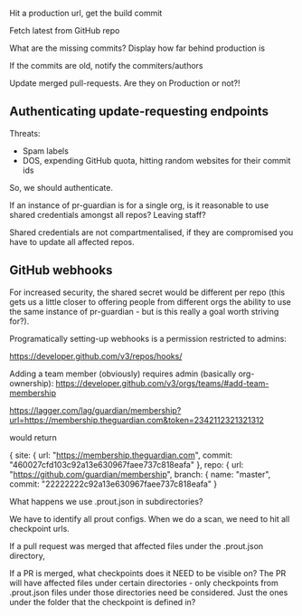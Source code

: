 
Hit a production url, get the build commit

Fetch latest from GitHub repo

What are the missing commits? Display how far behind production is

If the commits are old, notify the commiters/authors

Update merged pull-requests. Are they on Production or not?!

Authenticating update-requesting endpoints
------------------------------------------

Threats:

* Spam labels
* DOS, expending GitHub quota, hitting random websites for their commit ids

So, we should authenticate.

If an instance of pr-guardian is for a single org, is it reasonable to use shared credentials amongst all repos?
Leaving staff?

Shared credentials are not compartmentalised, if they are compromised you have to update all affected repos.

GitHub webhooks
---------------

For increased security, the shared secret would be different per repo (this gets us a little closer to offering
people from different orgs the ability to use the same instance of pr-guardian - but is this really a goal worth
striving for?).

Programatically setting-up webhooks is a permission restricted to admins:

https://developer.github.com/v3/repos/hooks/

Adding a team member (obviously) requires admin (basically org-ownership):
https://developer.github.com/v3/orgs/teams/#add-team-membership



https://lagger.com/lag/guardian/membership?url=https://membership.theguardian.com&token=2342112321321312

would return

{
site: {
url: "https://membership.theguardian.com",
commit: "460027cfd103c92a13e630967faee737c818eafa"
},
repo: {
url: "https://github.com/guardian/membership",
branch: {
 name: "master",
 commit: "22222222c92a13e630967faee737c818eafa"
}



What happens we use .prout.json in subdirectories?

We have to identify all prout configs. When we do a scan, we need to
hit all checkpoint urls.

If a pull request was merged that affected files under the .prout.json
directory,

If a PR is merged, what checkpoints does it NEED to be visible on?
The PR will have affected files under certain directories -
only checkpoints from .prout.json files under those directories
need be considered.
Just the ones under the folder that the checkpoint is defined in?

